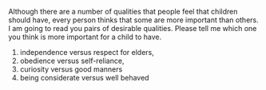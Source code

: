 Although there are a number of qualities that people feel that children should have, every person thinks that
some are more important than others. I am going to read you pairs of desirable qualities. Please tell me which
one you think is more important for a child to have.

1. independence versus respect for elders, 
2. obedience versus self-reliance, 
3. curiosity versus good manners
4. being considerate versus well behaved
